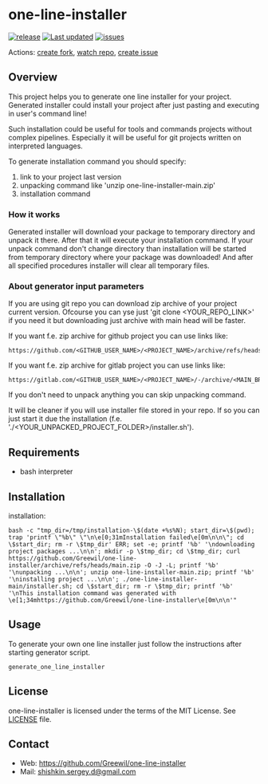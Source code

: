 # one-line-installer
[![release](https://badgen.net/github/release/Greewil/one-line-installer/stable)](https://github.com/Greewil/one-line-installer/releases)
[![Last updated](https://img.shields.io/github/release-date/Greewil/one-line-installer?label=updated)](https://github.com/Greewil/one-line-installer/releases)
[![issues](https://badgen.net/github/issues/Greewil/one-line-installer)](https://github.com/Greewil/one-line-installer/issues)

Actions: [create fork](https://github.com/Greewil/one-line-installer/fork), [watch repo](https://github.com/Greewil/one-line-installer/subscription), [create issue](https://github.com/Greewil/one-line-installer/issues/new)

## Overview

This project helps you to generate one line installer for your project. 
Generated installer could install your project after just pasting and executing in user's command line!

Such installation could be useful for tools and commands projects without complex pipelines.
Especially it will be useful for git projects written on interpreted languages.

To generate installation command you should specify:
1. link to your project last version
2. unpacking command like 'unzip one-line-installer-main.zip'
3. installation command

### How it works

Generated installer will download your package to temporary directory and unpack it there. 
After that it will execute your installation command. 
If your unpack command don't change directory than installation will be started from temporary directory 
where your package was downloaded! 
And after all specified procedures installer will clear all temporary files.

### About generator input parameters
If you are using git repo you can download zip archive of your project current version. 
Ofcourse you can yse just 'git clone <YOUR_REPO_LINK>' if you need it 
but downloading just archive with main head will be faster. 

If you want f.e. zip archive for github project you can use links like:

    https://github.com/<GITHUB_USER_NAME>/<PROJECT_NAME>/archive/refs/heads/<MAIN_BRANCH_NAME>.zip

If you want f.e. zip archive for gitlab project you can use links like:

    https://gitlab.com/<GITHUB_USER_NAME>/<PROJECT_NAME>/-/archive/<MAIN_BRANCH_NAME>/<PROJECT_NAME>.zip

If you don't need to unpack anything you can skip unpacking command.

It will be cleaner if you will use installer file stored in your repo. 
If so you can just start it due the installation (f.e. './<YOUR_UNPACKED_PROJECT_FOLDER>/installer.sh').

## Requirements

- bash interpreter

## Installation

installation:

    bash -c "tmp_dir=/tmp/installation-\$(date +%s%N); start_dir=\$(pwd); trap 'printf \"%b\" \"\n\e[0;31mInstallation failed\e[0m\n\n\"; cd \$start_dir; rm -r \$tmp_dir' ERR; set -e; printf '%b' '\ndownloading project packages ...\n\n'; mkdir -p \$tmp_dir; cd \$tmp_dir; curl https://github.com/Greewil/one-line-installer/archive/refs/heads/main.zip -O -J -L; printf '%b' '\nunpacking ...\n\n'; unzip one-line-installer-main.zip; printf '%b' '\ninstalling project ...\n\n'; ./one-line-installer-main/installer.sh; cd \$start_dir; rm -r \$tmp_dir; printf '%b' '\nThis installation command was generated with \e[1;34mhttps://github.com/Greewil/one-line-installer\e[0m\n\n'"

## Usage

To generate your own one line installer just follow the instructions after starting generator script.

    generate_one_line_installer

## License

one-line-installer is licensed under the terms of the MIT License. See [LICENSE] file.

## Contact

* Web: <https://github.com/Greewil/one-line-installer>
* Mail: <shishkin.sergey.d@gmail.com>

[LICENSE]: https://github.com/Greewil/one-line-installer/blob/master/LICENSE